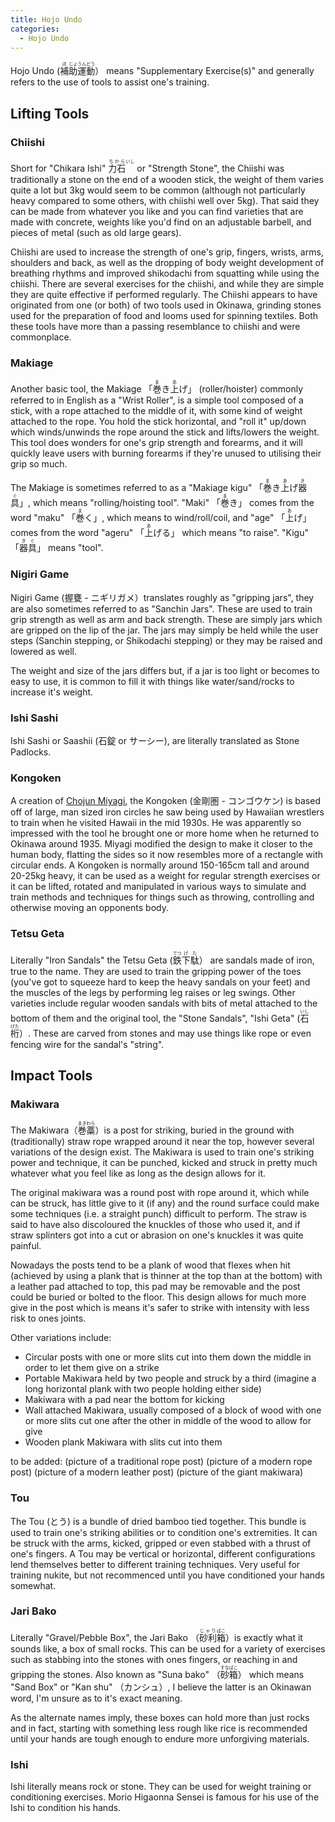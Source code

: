 ```yaml
---
title: Hojo Undo
categories:
  - Hojo Undo
---
```


Hojo Undo (<ruby><rb>補</rb><rt>ほ</rt><rb>助</rb><rt>じょ</rt><rb>運</rb><rt>うん</rt><rb>動</rb><rt>どう</rt></ruby>） means "Supplementary Exercise(s)" and generally refers to the use of tools to assist one's training.

## Lifting Tools

### Chiishi

<Wiki-Img  float caption="Chiishi at the Higaonna Dojo in Okinawa" src="/hojo-undo/hojo-undo-higaonna-dojo-chiishi.jpg"/>

Short for "Chikara Ishi" <ruby><rb>力</rb><rb>石</rb><rt>ちから</rt><rt>いし</rt></ruby> or "Strength Stone", the Chiishi was traditionally a stone on the end of a wooden stick, the weight of them varies quite a lot but 3kg would seem to be common (although not particularly heavy compared to some others, with chiishi well over 5kg). That said they can be made from whatever you like and you can find varieties that are made with concrete, weights like you'd find on an adjustable barbell, and pieces of metal (such as old large gears).

Chiishi are used to increase the strength of one's grip, fingers, wrists, arms, shoulders and back, as well as the dropping of body weight development of breathing rhythms and improved shikodachi from squatting while using the chiishi. There are several exercises for the chiishi, and while they are simple they are quite effective if performed regularly. The Chiishi appears to have originated from one (or both) of two tools used in Okinawa, grinding stones used for the preparation of food and looms used for spinning textiles. Both these tools have more than a passing resemblance to chiishi and were commonplace.

### Makiage

Another basic tool, the Makiage 「<ruby><rb>巻</rb><rt>ま</rt><rb>き</rb><rt></rt><rb>上</rb><rt>あ</rt><rb>げ</rb><rt></rt></ruby>」 (roller/hoister) commonly referred to in English as a "Wrist Roller", is a simple tool composed of a stick, with a rope attached to the middle of it, with some kind of weight attached to the rope. You hold the stick horizontal, and "roll it" up/down which winds/unwinds the rope around the stick and lifts/lowers the weight. This tool does wonders for one's grip strength and forearms, and it will quickly leave users with burning forearms if they're unused to utilising their grip so much.

The Makiage is sometimes referred to as a "Makiage kigu" 「<ruby><rb>巻</rb><rt>ま</rt><rb>き</rb><rt></rt><rb>上</rb><rt>あ</rt><rb>げ</rb><rt></rt><rb>器</rb><rt>き</rt><rb>具</rb><rt>ぐ</rt></ruby>」, which means "rolling/hoisting tool". "Maki" 「<ruby><rb>巻</rb><rt>ま</rt><rb>き</rb><rt></rt></ruby>」 comes from the word "maku" 「<ruby><rb>巻</rb><rt>ま</rt><rb>く</rb><rt></rt></ruby>」, which means to wind/roll/coil, and "age" 「<ruby><rb>上</rb><rt>あ</rt><rb>げ</rb><rt></rt></ruby>」 comes from the word "ageru" 「<ruby><rb>上</rb><rt>あ</rt><rb>げる</rb><rt></rt></ruby>」 which means "to raise". "Kigu" 「<ruby>器<rt>き</rt>具<rt>ぐ</rt></ruby>」 means "tool".

### Nigiri Game

<Wiki-Img caption="Nigiri game at the Higaonna Dojo in Okinawa" src="/hojo-undo/hojo-undo-higaonna-dojo-nigiri-game.jpg"/>

Nigiri Game (握甕 - ニギリガメ）translates roughly as "gripping jars", they are also sometimes referred to as "Sanchin Jars". These are used to train grip strength as well as arm and back strength. These are simply jars which are gripped on the lip of the jar. The jars may simply be held while the user steps (Sanchin stepping, or Shikodachi stepping) or they may be raised and lowered as well.

The weight and size of the jars differs but, if a jar is too light or becomes to easy to use, it is common to fill it with things like water/sand/rocks to increase it's weight.

<Wiki-Video url="https://www.youtube.com/watch?v=p5gf4ntcweY" />

<!-- ### Tan -->

### Ishi Sashi

<Wiki-Img caption="Ishi Sashi at the Higaonna Dojo in Okinawa" src="/hojo-undo/hojo-undo-higaonna-dojo-ishi-sashi.jpg"/>

Ishi Sashi or Saashii (石錠 or サーシー), are literally translated as Stone Padlocks.

### Kongoken

A creation of [Chojun Miyagi](/people/chojun-miyagi.md), the Kongoken (金剛圏 - コンゴウケン) is based off of large, man sized iron circles he saw being used by Hawaiian wrestlers to train when he visited Hawaii in the mid 1930s. He was apparently so impressed with the tool he brought one or more home when he returned to Okinawa around 1935. Miyagi modified the design to make it closer to the human body, flatting the sides so it now resembles more of a rectangle with circular ends. A Kongoken is normally around 150-165cm tall and around 20-25kg heavy, it can be used as a weight for regular strength exercises or it can be lifted, rotated and manipulated in various ways to simulate and train methods and techniques for things such as throwing, controlling and otherwise moving an opponents body.

<Wiki-Video url="https://www.youtube.com/watch?v=DHdwHiSJTm4" />

### Tetsu Geta

<Wiki-Img float caption="Tetsu Geta at the Higaonna Dojo in Okinawa" src="/hojo-undo/hojo-undo-higaonna-dojo-tetsu-geta.jpg"/>

Literally "Iron Sandals" the Tetsu Geta (<ruby><rb>鉄</rb><rt>てつ</rt><rb>下駄</rb><rt>げた</rt></ruby>） are sandals made of iron, true to the name. They are used to train the gripping power of the toes (you've got to squeeze hard to keep the heavy sandals on your feet) and the muscles of the legs by performing leg raises or leg swings. Other varieties include regular wooden sandals with bits of metal attached to the bottom of them and the original tool, the "Stone Sandals", "Ishi Geta" (<ruby><rb>石</rb><rt>いし</rt><rb>桁</rb><rt>げた</rt></ruby>）. These are carved from stones and may use things like rope or even fencing wire for the sandal's "string".

## Impact Tools

### Makiwara

The Makiwara（<ruby><rb>巻藁</rb><rt>まきわら</rt></ruby>）is a post for striking, buried in the ground with (traditionally) straw rope wrapped around it near the top, however several variations of the design exist. The Makiwara is used to train one's striking power and technique, it can be punched, kicked and struck in pretty much whatever what you feel like as long as the design allows for it.

The original makiwara was a round post with rope around it, which while can be struck, has little give to it (if any) and the round surface could make some techniques (i.e. a straight punch) difficult to perform. The straw is said to have also discoloured the knuckles of those who used it, and if straw splinters got into a cut or abrasion on one's knuckles it was quite painful.

Nowadays the posts tend to be a plank of wood that flexes when hit (achieved by using a plank that is thinner at the top than at the bottom) with a leather pad attached to top, this pad may be removable and the post could be buried or bolted to the floor. This design allows for much more give in the post which is means it's safer to strike with intensity with less risk to ones joints.

Other variations include:

- Circular posts with one or more slits cut into them down the middle in order to let them give on a strike
- Portable Makiwara held by two people and struck by a third (imagine a long horizontal plank with two people holding either side)
- Makiwara with a pad near the bottom for kicking
- Wall attached Makiwara, usually composed of a block of wood with one or more slits cut one after the other in middle of the wood to allow for give
- Wooden plank Makiwara with slits cut into them

to be added:
(picture of a traditional rope post)
(picture of a modern rope post)
(picture of a modern leather post)
(picture of the giant makiwara)

### Tou

The Tou (とう) is a bundle of dried bamboo tied together. This bundle is used to train one's striking abilities or to condition one's extremities. It can be struck with the arms, kicked, gripped or even stabbed with a thrust of one's fingers. A Tou may be vertical or horizontal, different configurations lend themselves better to different training techniques. Very useful for training nukite, but not recommenced until you have conditioned your hands somewhat.

### Jari Bako

Literally "Gravel/Pebble Box", the Jari Bako （<ruby><rb>砂利</rb><rt>じゃり</rt><rb>箱</rb><rt>ばこ</rt></ruby>）is exactly what it sounds like, a box of small rocks. This can be used for a variety of exercises such as stabbing into the stones with ones fingers, or reaching in and gripping the stones. Also known as "Suna bako" （<ruby><rb>砂</rb><rt>すな</rt><rb>箱</rb><rt>ばこ</rt></ruby>） which means "Sand Box" or "Kan shu" （カンシュ）, I believe the latter is an Okinawan word, I'm unsure as to it's exact meaning.

As the alternate names imply, these boxes can hold more than just rocks and in fact, starting with something less rough like rice is recommended until your hands are tough enough to endure more unforgiving materials.

### Ishi

<Wiki-Video url="https://www.youtube.com/watch?v=65UY_8LuMKk" />

Ishi literally means rock or stone. They can be used for weight training or conditioning exercises. Morio Higaonna Sensei is famous for his use of the Ishi to condition his hands.

<!-- ### Ude Kitae -->

<!-- ## Other Tools -->

<!-- ### Ishibukuro -->

<!-- ### Those sticks you hit yourself with -->
